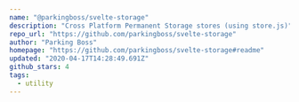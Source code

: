 ```yaml
---
name: "@parkingboss/svelte-storage"
description: "Cross Platform Permanent Storage stores (using store.js)"
repo_url: "https://github.com/parkingboss/svelte-storage"
author: "Parking Boss"
homepage: "https://github.com/parkingboss/svelte-storage#readme"
updated: "2020-04-17T14:28:49.691Z"
github_stars: 4
tags: 
  - utility
---
```

